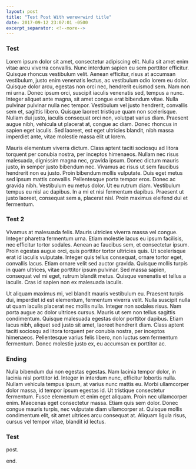 ```yaml
---
layout: post
title: "Test Post With werewrwird title"
date: 2017-09-12 23:07:01 -0500
excerpt_separator: <!--more-->
---
```


### Test

Lorem ipsum dolor sit amet, consectetur adipiscing elit. Nulla sit amet enim
vitae arcu viverra convallis. Nunc interdum sapien eu sem porttitor efficitur.<!--more-->
Quisque rhoncus vestibulum velit. Aenean efficitur, risus at accumsan
vestibulum, justo enim venenatis lectus, ac vestibulum odio lorem eu dolor.
Quisque dolor arcu, egestas non orci nec, hendrerit euismod sem. Nam non mi
urna. Donec ipsum orci, suscipit iaculis venenatis sed, tempus a nunc. Integer
aliquet ante magna, sit amet congue erat bibendum vitae. Nulla pulvinar pulvinar
nulla nec tempor. Vestibulum vel justo hendrerit, convallis sem et, sagittis
libero. Quisque laoreet tristique quam non scelerisque. Nullam dui justo,
iaculis consequat orci non, volutpat varius diam. Praesent augue nibh, vehicula
ut placerat at, congue ac diam. Donec rhoncus in sapien eget iaculis. Sed
laoreet, est eget ultricies blandit, nibh massa imperdiet ante, vitae molestie
massa elit ut lorem.

Mauris elementum viverra dictum. Class aptent taciti sociosqu ad litora torquent
per conubia nostra, per inceptos himenaeos. Nullam nec risus malesuada,
dignissim magna nec, gravida ipsum. Donec dictum mauris justo, in semper justo
bibendum nec. Vivamus ac risus ut sem faucibus hendrerit non eu justo. Proin
bibendum mollis vulputate. Duis eget metus sed ipsum mattis convallis.
Pellentesque porta tempor eros. Donec ac gravida nibh. Vestibulum eu metus
dolor. Ut eu rutrum diam. Vestibulum tempus eu nisl ac dapibus. In a mi et nisi
fermentum dapibus. Praesent ut justo laoreet, consequat sem a, placerat nisl.
Proin maximus eleifend dui et fermentum.

### Test 2

Vivamus at malesuada felis. Mauris ultricies viverra massa vel congue. Integer
pharetra fermentum urna. Etiam molestie lacus eu ipsum facilisis, nec efficitur
tortor sodales. Aenean ac faucibus sem, et consectetur ipsum. Proin egestas
augue orci, quis porttitor tortor ultricies quis. Ut scelerisque erat id iaculis
vulputate. Integer quis tellus consequat, ornare tortor eget, convallis lacus.
Etiam ornare velit sed auctor gravida. Quisque mollis turpis in quam ultrices,
vitae porttitor ipsum pulvinar. Sed massa sapien, consequat vel mi eget, rutrum
blandit metus. Quisque venenatis et tellus a iaculis. Cras id sapien non ex
malesuada iaculis.

Ut aliquam maximus mi, vel blandit mauris vestibulum eu. Praesent turpis dui,
imperdiet id est elementum, fermentum viverra velit. Nulla suscipit nulla ut
quam iaculis placerat nec mollis nulla. Integer non sodales risus. Nam porta
augue ac dolor ultrices cursus. Mauris ut sem non tellus sagittis condimentum.
Quisque malesuada egestas dolor porttitor dapibus. Etiam lacus nibh, aliquet sed
justo sit amet, laoreet hendrerit diam. Class aptent taciti sociosqu ad litora
torquent per conubia nostra, per inceptos himenaeos. Pellentesque varius felis
libero, non luctus sem fermentum fermentum. Donec molestie justo ex, eu accumsan
ex porttitor ac.

### Ending

Nulla bibendum dui non egestas egestas. Nam lacinia tempor dolor, in lacinia
nisl porttitor id. Integer in interdum nunc, efficitur lobortis nulla. Nullam
vehicula tempus ipsum, at varius nunc mattis eu. Morbi ullamcorper dolor massa,
id tempor ipsum egestas id. Ut tristique consectetur fermentum. Fusce elementum
et enim eget aliquam. Proin nec ullamcorper enim. Maecenas eget consectetur
massa. Etiam quis sem dolor. Donec congue mauris turpis, nec vulputate diam
ullamcorper at. Quisque mollis condimentum elit, sit amet ultrices arcu
consequat at. Aliquam ligula risus, cursus vel tempor vitae, blandit id
lectus.

### Test
post.

end.
